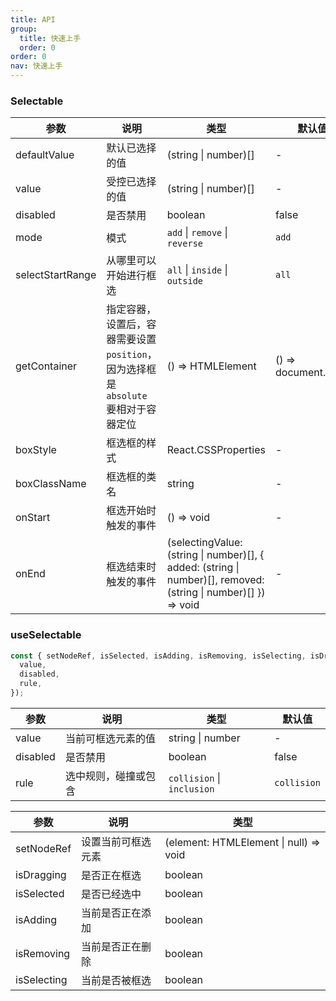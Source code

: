 ```yaml
---
title: API
group:
  title: 快速上手
  order: 0
order: 0
nav: 快速上手
---
```


### Selectable

| 参数             | 说明                                                                                | 类型                                                                                                           | 默认值              |
| ---------------- | ----------------------------------------------------------------------------------- | -------------------------------------------------------------------------------------------------------------- | ------------------- |
| defaultValue     | 默认已选择的值                                                                      | (string \| number)[]                                                                                           | -                   |
| value            | 受控已选择的值                                                                      | (string \| number)[]                                                                                           | -                   |
| disabled         | 是否禁用                                                                            | boolean                                                                                                        | false               |
| mode             | 模式                                                                                | `add` \| `remove` \| `reverse`                                                                                 | `add`               |
| selectStartRange | 从哪里可以开始进行框选                                                              | `all` \| `inside` \| `outside`                                                                                 | `all`               |
| getContainer     | 指定容器，设置后，容器需要设置 `position`，因为选择框是 `absolute` 要相对于容器定位 | () => HTMLElement                                                                                              | () => document.body |
| boxStyle         | 框选框的样式                                                                        | React.CSSProperties                                                                                            | -                   |
| boxClassName     | 框选框的类名                                                                        | string                                                                                                         | -                   |
| onStart          | 框选开始时触发的事件                                                                | () => void                                                                                                     | -                   |
| onEnd            | 框选结束时触发的事件                                                                | (selectingValue: (string \| number)[], { added: (string \| number)[], removed: (string \| number)[] }) => void | -                   |

### useSelectable

```typescript
const { setNodeRef, isSelected, isAdding, isRemoving, isSelecting, isDragging } = useSelectable({
  value,
  disabled,
  rule,
});
```

| 参数     | 说明                 | 类型                       | 默认值      |
| -------- | -------------------- | -------------------------- | ----------- |
| value    | 当前可框选元素的值   | string \| number           | -           |
| disabled | 是否禁用             | boolean                    | false       |
| rule     | 选中规则，碰撞或包含 | `collision` \| `inclusion` | `collision` |

| 参数        | 说明               | 类型                                   |
| ----------- | ------------------ | -------------------------------------- |
| setNodeRef  | 设置当前可框选元素 | (element: HTMLElement \| null) => void |
| isDragging  | 是否正在框选       | boolean                                |
| isSelected  | 是否已经选中       | boolean                                |
| isAdding    | 当前是否正在添加   | boolean                                |
| isRemoving  | 当前是否正在删除   | boolean                                |
| isSelecting | 当前是否被框选     | boolean                                |
